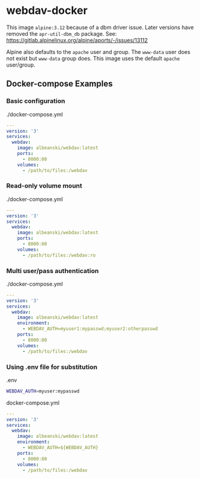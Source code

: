 # webdav-docker
This image `alpine:3.12` because of a dbm driver issue. Later versions have removed the
`apr-util-dbm_db` package. See: https://gitlab.alpinelinux.org/alpine/aports/-/issues/13112


Alpine also defaults to the `apache` user and group. The `www-data` user does not exist but
`www-data` group does. This image uses the default `apache` user/group.


## Docker-compose Examples
### Basic configuration
./docker-compose.yml
```yaml
---
version: '3'
services:
  webdav:
    image: albeanski/webdav:latest
    ports:
      - 8000:80
    volumes:
      - /path/to/files:/webdav
```

### Read-only volume mount
./docker-compose.yml
```yaml
---
version: '3'
services:
  webdav:
    image: albeanski/webdav:latest
    ports:
      - 8000:80
    volumes:
      - /path/to/files:/webdav:ro
```

### Multi user/pass authentication
./docker-compose.yml
```yaml
---
version: '3' 
services:
  webdav:
    image: albeanski/webdav:latest
    environment:
      - WEBDAV_AUTH=myuser1:mypasswd;myuser2:otherpasswd
    ports:
      - 8000:80
    volumes:
      - /path/to/files:/webdav
```

### Using .env file for substitution

.env 
```bash
WEBDAV_AUTH=myuser:mypasswd
```

docker-compose.yml
```yaml
---
version: '3'
services:
  webdav:
    image: albeanski/webdav:latest
    environment:
      - WEBDAV_AUTH=${WEBDAV_AUTH}
    ports:
      - 8000:80
    volumes:
      - /path/to/files:/webdav
```
